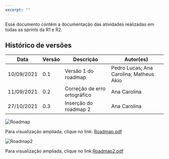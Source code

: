 ```yaml
---
excerpt: ""
---
```


Esse documento contêm a documentação das atividades realizadas em todas as sprints da R1 e R2. 

## Histórico de versões

| Data  |  Versão  |  Descrição  | Autor(es) |
| ----- | -------- | ----------- | --------- |
|  10/09/2021 |  0.1 | Versão 1 do roadmap | Pedro Lucas; Ana Carolina; Matheus Akio  |
|  11/09/2021 |  0.2 | Correção de erro ortográfico | Ana Carolina  |
|  27/10/2021 |  0.3 | Inserção do roadmap 2 | Ana Carolina  |




![Roadmap](https://user-images.githubusercontent.com/49570180/132893211-28b53da3-deaa-4fe7-9362-fbe31fcbe13c.jpg)

Para visualização ampliada, clique no link: [Roadmap.pdf](https://github.com/fga-eps-mds/2021.1-AlligaBot/files/7145446/Roadmap.pdf)







![Roadmap2](https://user-images.githubusercontent.com/49570180/139261737-3cdb49a1-5f65-4361-acaf-d06e7948c2e7.jpg)


Para visualização ampliada, clique no link:[Roadmap2.pdf](https://github.com/fga-eps-mds/2021.1-AlligaBot/files/7434302/Roadmap2.pdf)

